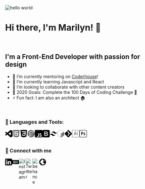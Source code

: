 <img src="https://i.ibb.co/0BwwCSb/hello-world.jpg" alt="hello world" />

# Hi there, I'm Marilyn! 👋

<br>

## I'm a Front-End Developer with passion for design

- 🔭 I’m currently mentoring on [Coderhouse](https://www.coderhouse.com/)!
- 🌱 I’m currently learning Javascript and React
- 👯 I’m looking to collaborate with other content creators
- 🥅 2020 Goals: Complete the 100 Days of Coding Challenge 🏅
- ⚡ Fun fact: I am also an architect 🏠

<br>

### 🧰 Languages and Tools:

<img align="left" alt="Visual Studio Code" width="24px" src="assets/visualstudiocode.svg">
<img align="left" alt="Html5" width="24px" src="assets/html5.svg">
<img align="left" alt="CSS3" width="24px" src="assets/css3.svg">
<img align="left" alt="SASS" width="24px" src="assets/sass.svg">
<img align="left" alt="Javascript" width="24px" src="assets/javascript.svg">
<img align="left" alt="Bootstrap" width="24px" src="assets/bootstrap.svg">
<img align="left" alt="Tailwind" width="24px" src="assets/tailwind.svg">
<img align="left" alt="Bash" width="24px" src="assets/gnubash.svg">
<img align="left" alt="Git" width="24px" src="assets/git.svg">
<img align="left" alt="Adobe Illustrator" width="24px" src="assets/adobeillustrator.svg">
<img align="left" alt="Adobe Photoshop" width="24px" src="assets/adobephotoshop.svg">

<br>
<br>

### 💬 Connect with me

[<img align="left" alt="Linkedin" width="22px" src="assets/linkedin.svg">](https://www.linkedin.com/in/marilyn-botheatoz/)
[<img align="left" alt="Linkedin" width="22px" src="assets/devdotto.svg">](https://dev.to/meryboth/)
[<img align="left" alt="Instagram" width="22px" src="https://cdn.jsdelivr.net/npm/simple-icons@v3/icons/instagram.svg" />](https://instagram.com/meryboth)
[<img align="left" alt="Twitter" width="22px" src="https://cdn.jsdelivr.net/npm/simple-icons@v3/icons/twitter.svg" />](https://twitter.com/meryboth)
[<img align="left" alt="behance" width="22px" src="https://cdn.jsdelivr.net/npm/simple-icons@v3/icons/behance.svg" />](https://www.behance.net/marilynbotheatoz)
[<img align="left" alt="marilyn botheatoz dev website" width="22px" src="https://raw.githubusercontent.com/iconic/open-iconic/master/svg/globe.svg" />](https://meryboth.github.io/marilynb/)

<br>
